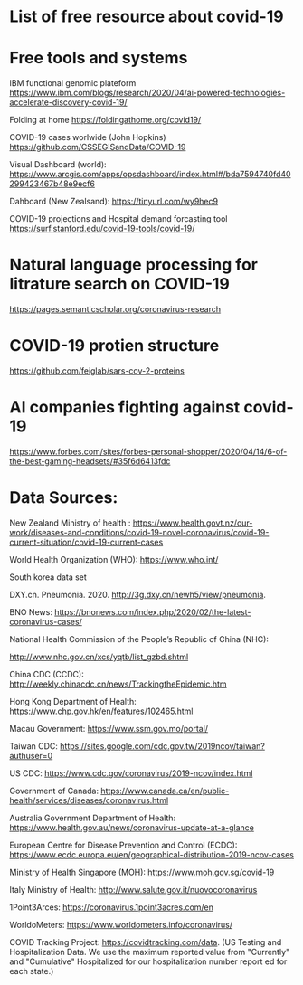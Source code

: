

# List of free resource about covid-19

# Free tools and systems 

IBM functional genomic plateform  
https://www.ibm.com/blogs/research/2020/04/ai-powered-technologies-accelerate-discovery-covid-19/


Folding at home 
 https://foldingathome.org/covid19/

COVID-19 cases worlwide (John Hopkins)
https://github.com/CSSEGISandData/COVID-19


Visual Dashboard (world):
https://www.arcgis.com/apps/opsdashboard/index.html#/bda7594740fd40299423467b48e9ecf6

Dahboard  (New Zealsand):
https://tinyurl.com/wy9hec9

COVID-19 projections and Hospital demand forcasting tool
https://surf.stanford.edu/covid-19-tools/covid-19/

# Natural language processing for litrature search on COVID-19 
https://pages.semanticscholar.org/coronavirus-research

# COVID-19 protien structure 
https://github.com/feiglab/sars-cov-2-proteins

# AI companies fighting against covid-19 
https://www.forbes.com/sites/forbes-personal-shopper/2020/04/14/6-of-the-best-gaming-headsets/#35f6d6413fdc


# Data Sources:

New Zealand Ministry of health : https://www.health.govt.nz/our-work/diseases-and-conditions/covid-19-novel-coronavirus/covid-19-current-situation/covid-19-current-cases


World Health Organization (WHO): https://www.who.int/

South korea data set

DXY.cn. Pneumonia. 2020. http://3g.dxy.cn/newh5/view/pneumonia.

BNO News: https://bnonews.com/index.php/2020/02/the-latest-coronavirus-cases/

National Health Commission of the People’s Republic of China (NHC):

http://www.nhc.gov.cn/xcs/yqtb/list_gzbd.shtml

China CDC (CCDC): http://weekly.chinacdc.cn/news/TrackingtheEpidemic.htm

Hong Kong Department of Health: https://www.chp.gov.hk/en/features/102465.html

Macau Government: https://www.ssm.gov.mo/portal/

Taiwan CDC: https://sites.google.com/cdc.gov.tw/2019ncov/taiwan?authuser=0

US CDC: https://www.cdc.gov/coronavirus/2019-ncov/index.html

Government of Canada: https://www.canada.ca/en/public-health/services/diseases/coronavirus.html

Australia Government Department of Health: https://www.health.gov.au/news/coronavirus-update-at-a-glance

European Centre for Disease Prevention and Control (ECDC): https://www.ecdc.europa.eu/en/geographical-distribution-2019-ncov-cases

Ministry of Health Singapore (MOH): https://www.moh.gov.sg/covid-19

Italy Ministry of Health: http://www.salute.gov.it/nuovocoronavirus

1Point3Arces: https://coronavirus.1point3acres.com/en

WorldoMeters: https://www.worldometers.info/coronavirus/

COVID Tracking Project: https://covidtracking.com/data. (US Testing and Hospitalization Data. We use the maximum reported value from "Currently" and "Cumulative" Hospitalized for our hospitalization number report ed for each state.)
